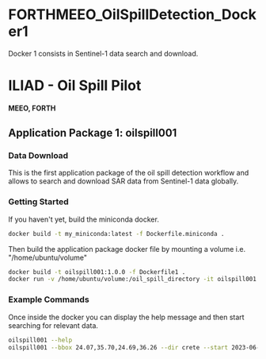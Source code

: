 # FORTHMEEO_OilSpillDetection_Docker1
Docker 1 consists in Sentinel-1 data search and download.

# ILIAD - Oil Spill Pilot
#### MEEO, FORTH

## Application Package 1: oilspill001 
### Data Download
This is the first application package of the oil spill detection workflow and allows to search and download SAR data from Sentinel-1 data globally.

### Getting Started 
If you haven't yet, build the miniconda docker.
```bash
docker build -t my_miniconda:latest -f Dockerfile.miniconda . 
```
Then build the application package docker file by mounting a volume i.e. "/home/ubuntu/volume"
```bash
docker build -t oilspill001:1.0.0 -f Dockerfile1 .
docker run -v /home/ubuntu/volume:/oil_spill_directory -it oilspill001:1.0.0
```
### Example Commands
Once inside the docker you can display the help message and then start searching for relevant data.
```bash
oilspill001 --help
oilspill001 --bbox 24.07,35.70,24.69,36.26 --dir crete --start 2023-06-27 --days 1 --debug
```